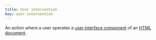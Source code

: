 ```yaml
---
title: User intervention
key: user-intervention
---
```


An action where a user operates a [user interface component][] of an [HTML document][].

[html document]: https://dom.spec.whatwg.org/#html-document
[user interface component]: https://www.w3.org/TR/WCAG21/#dfn-user-interface-components